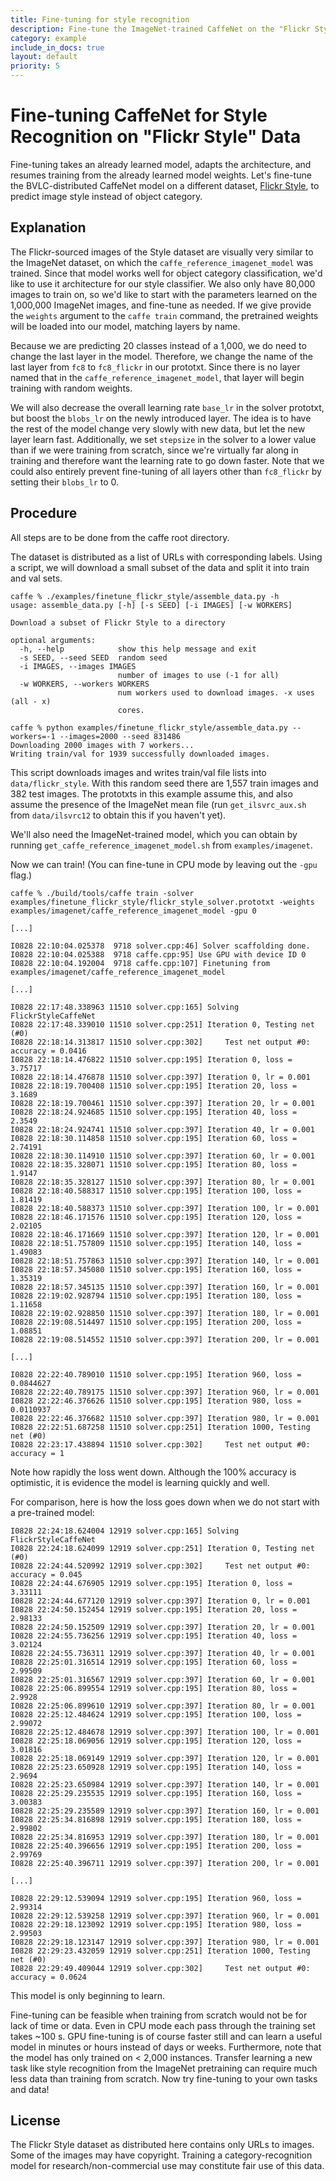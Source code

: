 ```yaml
---
title: Fine-tuning for style recognition
description: Fine-tune the ImageNet-trained CaffeNet on the "Flickr Style" dataset.
category: example
include_in_docs: true
layout: default
priority: 5
---
```


# Fine-tuning CaffeNet for Style Recognition on "Flickr Style" Data

Fine-tuning takes an already learned model, adapts the architecture, and resumes training from the already learned model weights.
Let's fine-tune the BVLC-distributed CaffeNet model on a different dataset, [Flickr Style](http://sergeykarayev.com/files/1311.3715v3.pdf), to predict image style instead of object category.

## Explanation

The Flickr-sourced images of the Style dataset are visually very similar to the ImageNet dataset, on which the `caffe_reference_imagenet_model` was trained.
Since that model works well for object category classification, we'd like to use it architecture for our style classifier.
We also only have 80,000 images to train on, so we'd like to start with the parameters learned on the 1,000,000 ImageNet images, and fine-tune as needed.
If we give provide the `weights` argument to the `caffe train` command, the pretrained weights will be loaded into our model, matching layers by name.

Because we are predicting 20 classes instead of a 1,000, we do need to change the last layer in the model.
Therefore, we change the name of the last layer from `fc8` to `fc8_flickr` in our prototxt.
Since there is no layer named that in the `caffe_reference_imagenet_model`, that layer will begin training with random weights.

We will also decrease the overall learning rate `base_lr` in the solver prototxt, but boost the `blobs_lr` on the newly introduced layer.
The idea is to have the rest of the model change very slowly with new data, but let the new layer learn fast.
Additionally, we set `stepsize` in the solver to a lower value than if we were training from scratch, since we're virtually far along in training and therefore want the learning rate to go down faster.
Note that we could also entirely prevent fine-tuning of all layers other than `fc8_flickr` by setting their `blobs_lr` to 0.

## Procedure

All steps are to be done from the caffe root directory.

The dataset is distributed as a list of URLs with corresponding labels.
Using a script, we will download a small subset of the data and split it into train and val sets.

    caffe % ./examples/finetune_flickr_style/assemble_data.py -h
    usage: assemble_data.py [-h] [-s SEED] [-i IMAGES] [-w WORKERS]

    Download a subset of Flickr Style to a directory

    optional arguments:
      -h, --help            show this help message and exit
      -s SEED, --seed SEED  random seed
      -i IMAGES, --images IMAGES
                            number of images to use (-1 for all)
      -w WORKERS, --workers WORKERS
                            num workers used to download images. -x uses (all - x)
                            cores.

    caffe % python examples/finetune_flickr_style/assemble_data.py --workers=-1 --images=2000 --seed 831486
    Downloading 2000 images with 7 workers...
    Writing train/val for 1939 successfully downloaded images.

This script downloads images and writes train/val file lists into `data/flickr_style`.
With this random seed there are 1,557 train images and 382 test images.
The prototxts in this example assume this, and also assume the presence of the ImageNet mean file (run `get_ilsvrc_aux.sh` from `data/ilsvrc12` to obtain this if you haven't yet).

We'll also need the ImageNet-trained model, which you can obtain by running `get_caffe_reference_imagenet_model.sh` from `examples/imagenet`.

Now we can train! (You can fine-tune in CPU mode by leaving out the `-gpu` flag.)

    caffe % ./build/tools/caffe train -solver examples/finetune_flickr_style/flickr_style_solver.prototxt -weights examples/imagenet/caffe_reference_imagenet_model -gpu 0

    [...]

    I0828 22:10:04.025378  9718 solver.cpp:46] Solver scaffolding done.
    I0828 22:10:04.025388  9718 caffe.cpp:95] Use GPU with device ID 0
    I0828 22:10:04.192004  9718 caffe.cpp:107] Finetuning from examples/imagenet/caffe_reference_imagenet_model

    [...]

    I0828 22:17:48.338963 11510 solver.cpp:165] Solving FlickrStyleCaffeNet
    I0828 22:17:48.339010 11510 solver.cpp:251] Iteration 0, Testing net (#0)
    I0828 22:18:14.313817 11510 solver.cpp:302]     Test net output #0: accuracy = 0.0416
    I0828 22:18:14.476822 11510 solver.cpp:195] Iteration 0, loss = 3.75717
    I0828 22:18:14.476878 11510 solver.cpp:397] Iteration 0, lr = 0.001
    I0828 22:18:19.700408 11510 solver.cpp:195] Iteration 20, loss = 3.1689
    I0828 22:18:19.700461 11510 solver.cpp:397] Iteration 20, lr = 0.001
    I0828 22:18:24.924685 11510 solver.cpp:195] Iteration 40, loss = 2.3549
    I0828 22:18:24.924741 11510 solver.cpp:397] Iteration 40, lr = 0.001
    I0828 22:18:30.114858 11510 solver.cpp:195] Iteration 60, loss = 2.74191
    I0828 22:18:30.114910 11510 solver.cpp:397] Iteration 60, lr = 0.001
    I0828 22:18:35.328071 11510 solver.cpp:195] Iteration 80, loss = 1.9147
    I0828 22:18:35.328127 11510 solver.cpp:397] Iteration 80, lr = 0.001
    I0828 22:18:40.588317 11510 solver.cpp:195] Iteration 100, loss = 1.81419
    I0828 22:18:40.588373 11510 solver.cpp:397] Iteration 100, lr = 0.001
    I0828 22:18:46.171576 11510 solver.cpp:195] Iteration 120, loss = 2.02105
    I0828 22:18:46.171669 11510 solver.cpp:397] Iteration 120, lr = 0.001
    I0828 22:18:51.757809 11510 solver.cpp:195] Iteration 140, loss = 1.49083
    I0828 22:18:51.757863 11510 solver.cpp:397] Iteration 140, lr = 0.001
    I0828 22:18:57.345080 11510 solver.cpp:195] Iteration 160, loss = 1.35319
    I0828 22:18:57.345135 11510 solver.cpp:397] Iteration 160, lr = 0.001
    I0828 22:19:02.928794 11510 solver.cpp:195] Iteration 180, loss = 1.11658
    I0828 22:19:02.928850 11510 solver.cpp:397] Iteration 180, lr = 0.001
    I0828 22:19:08.514497 11510 solver.cpp:195] Iteration 200, loss = 1.08851
    I0828 22:19:08.514552 11510 solver.cpp:397] Iteration 200, lr = 0.001

    [...]

    I0828 22:22:40.789010 11510 solver.cpp:195] Iteration 960, loss = 0.0844627
    I0828 22:22:40.789175 11510 solver.cpp:397] Iteration 960, lr = 0.001
    I0828 22:22:46.376626 11510 solver.cpp:195] Iteration 980, loss = 0.0110937
    I0828 22:22:46.376682 11510 solver.cpp:397] Iteration 980, lr = 0.001
    I0828 22:22:51.687258 11510 solver.cpp:251] Iteration 1000, Testing net (#0)
    I0828 22:23:17.438894 11510 solver.cpp:302]     Test net output #0: accuracy = 1

Note how rapidly the loss went down. Although the 100% accuracy is optimistic, it is evidence the model is learning quickly and well.

For comparison, here is how the loss goes down when we do not start with a pre-trained model:

    I0828 22:24:18.624004 12919 solver.cpp:165] Solving FlickrStyleCaffeNet
    I0828 22:24:18.624099 12919 solver.cpp:251] Iteration 0, Testing net (#0)
    I0828 22:24:44.520992 12919 solver.cpp:302]     Test net output #0: accuracy = 0.045
    I0828 22:24:44.676905 12919 solver.cpp:195] Iteration 0, loss = 3.33111
    I0828 22:24:44.677120 12919 solver.cpp:397] Iteration 0, lr = 0.001
    I0828 22:24:50.152454 12919 solver.cpp:195] Iteration 20, loss = 2.98133
    I0828 22:24:50.152509 12919 solver.cpp:397] Iteration 20, lr = 0.001
    I0828 22:24:55.736256 12919 solver.cpp:195] Iteration 40, loss = 3.02124
    I0828 22:24:55.736311 12919 solver.cpp:397] Iteration 40, lr = 0.001
    I0828 22:25:01.316514 12919 solver.cpp:195] Iteration 60, loss = 2.99509
    I0828 22:25:01.316567 12919 solver.cpp:397] Iteration 60, lr = 0.001
    I0828 22:25:06.899554 12919 solver.cpp:195] Iteration 80, loss = 2.9928
    I0828 22:25:06.899610 12919 solver.cpp:397] Iteration 80, lr = 0.001
    I0828 22:25:12.484624 12919 solver.cpp:195] Iteration 100, loss = 2.99072
    I0828 22:25:12.484678 12919 solver.cpp:397] Iteration 100, lr = 0.001
    I0828 22:25:18.069056 12919 solver.cpp:195] Iteration 120, loss = 3.01816
    I0828 22:25:18.069149 12919 solver.cpp:397] Iteration 120, lr = 0.001
    I0828 22:25:23.650928 12919 solver.cpp:195] Iteration 140, loss = 2.9694
    I0828 22:25:23.650984 12919 solver.cpp:397] Iteration 140, lr = 0.001
    I0828 22:25:29.235535 12919 solver.cpp:195] Iteration 160, loss = 3.00383
    I0828 22:25:29.235589 12919 solver.cpp:397] Iteration 160, lr = 0.001
    I0828 22:25:34.816898 12919 solver.cpp:195] Iteration 180, loss = 2.99802
    I0828 22:25:34.816953 12919 solver.cpp:397] Iteration 180, lr = 0.001
    I0828 22:25:40.396656 12919 solver.cpp:195] Iteration 200, loss = 2.99769
    I0828 22:25:40.396711 12919 solver.cpp:397] Iteration 200, lr = 0.001

    [...]

    I0828 22:29:12.539094 12919 solver.cpp:195] Iteration 960, loss = 2.99314
    I0828 22:29:12.539258 12919 solver.cpp:397] Iteration 960, lr = 0.001
    I0828 22:29:18.123092 12919 solver.cpp:195] Iteration 980, loss = 2.99503
    I0828 22:29:18.123147 12919 solver.cpp:397] Iteration 980, lr = 0.001
    I0828 22:29:23.432059 12919 solver.cpp:251] Iteration 1000, Testing net (#0)
    I0828 22:29:49.409044 12919 solver.cpp:302]     Test net output #0: accuracy = 0.0624

This model is only beginning to learn.

Fine-tuning can be feasible when training from scratch would not be for lack of time or data.
Even in CPU mode each pass through the training set takes ~100 s. GPU fine-tuning is of course faster still and can learn a useful model in minutes or hours instead of days or weeks.
Furthermore, note that the model has only trained on < 2,000 instances. Transfer learning a new task like style recognition from the ImageNet pretraining can require much less data than training from scratch.
Now try fine-tuning to your own tasks and data!

## License

The Flickr Style dataset as distributed here contains only URLs to images.
Some of the images may have copyright.
Training a category-recognition model for research/non-commercial use may constitute fair use of this data.
